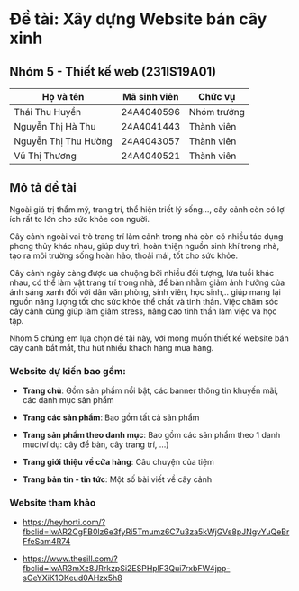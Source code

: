 # Đề tài: Xây dựng Website bán cây xinh 

## Nhóm 5 - Thiết kế web (231IS19A01)

| Họ và tên           | Mã sinh viên | Chức vụ        | 
| ------------------  | ------------ | -------------- | 
| Thái Thu Huyền      | 24A4040596   | Nhóm trưởng    |                                            
| Nguyễn Thị Hà Thu   | 24A4041443   | Thành viên     |                                          
| Nguyễn Thị Thu Hường| 24A4043057   | Thành viên     | 
| Vũ Thị Thương       | 24A4040521   | Thành viên     |       
## Mô tả đề tài
<p>Ngoài giá trị thẩm mỹ, trang trí, thể hiện triết lý sống..., cây cảnh còn có lợi ích rất to lớn cho sức khỏe con người.</p>
<p>Cây cảnh ngoài vai trò trang trí làm cảnh trong nhà còn có nhiều tác dụng phong thủy khác nhau, giúp duy trì, hoàn thiện nguồn sinh khí trong nhà, tạo ra môi trường sống hoàn hảo, thoải mái, tốt cho sức khỏe.</p>
<p>Cây cảnh ngày càng được ưa chuộng bởi nhiều đối tượng, lứa tuổi khác nhau, có thể làm vật trang trí trong nhà, để bàn nhằm giảm ảnh hưởng của ánh sáng xanh đối với dân văn phòng, sinh viên, học sinh,.. giúp mang lại nguồn năng lượng tốt cho sức khỏe thể chất và tinh thần. Việc chăm sóc cây cảnh cũng giúp làm giảm stress, nâng cao tinh thần làm việc và học tập.</p> 
Nhóm 5 chúng em lựa chọn đề tài này, với mong muốn thiết kế website bán cây cảnh bắt mắt, thu hút nhiều khách hàng mua hàng. 

### Website dự kiến bao gồm: 

- **Trang chủ**: Gồm sản phẩm nổi bật, các banner thông tin khuyến mãi, các danh mục sản phẩm 

- **Trang các sản phẩm**: Bao gồm tất cả sản phẩm

- **Trang sản phẩm theo danh mục**: Bao gồm các sản phẩm theo 1 danh mục(ví dụ: cây để bàn, cây trang trí, ...)
  
- **Trang giới thiệu về cửa hàng**: Câu chuyện của tiệm

- **Trang bản tin - tin tức**: Một số bài viết về cây cảnh 

### Website tham khảo

- https://heyhorti.com/?fbclid=IwAR2CgFB0lz6e3fyRi5Tmumz6C7u3za5kWjGVs8pJNgvYuQeBrFfeSam4R74
 
- https://www.thesill.com/?fbclid=IwAR3mXz8JRrkzpSi2ESPHplF3Qui7rxbFW4jpp-sGeYXiK1OKeud0AHzx5h8
 
